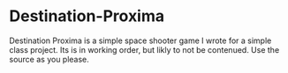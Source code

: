 # Destination-Proxima
Destination Proxima is a simple space shooter game I wrote for a simple class project.
Its is in working order, but likly to not be contenued. Use the source as you please.
